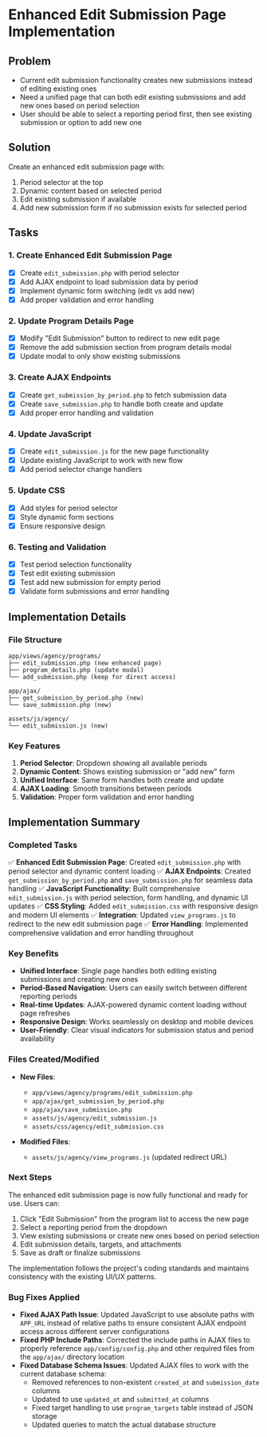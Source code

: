 # Enhanced Edit Submission Page Implementation

## Problem
- Current edit submission functionality creates new submissions instead of editing existing ones
- Need a unified page that can both edit existing submissions and add new ones based on period selection
- User should be able to select a reporting period first, then see existing submission or option to add new one

## Solution
Create an enhanced edit submission page with:
1. Period selector at the top
2. Dynamic content based on selected period
3. Edit existing submission if available
4. Add new submission form if no submission exists for selected period

## Tasks

### 1. Create Enhanced Edit Submission Page
- [x] Create `edit_submission.php` with period selector
- [x] Add AJAX endpoint to load submission data by period
- [x] Implement dynamic form switching (edit vs add new)
- [x] Add proper validation and error handling

### 2. Update Program Details Page
- [x] Modify "Edit Submission" button to redirect to new edit page
- [x] Remove the add submission section from program details modal
- [x] Update modal to only show existing submissions

### 3. Create AJAX Endpoints
- [x] Create `get_submission_by_period.php` to fetch submission data
- [x] Create `save_submission.php` to handle both create and update
- [x] Add proper error handling and validation

### 4. Update JavaScript
- [x] Create `edit_submission.js` for the new page functionality
- [x] Update existing JavaScript to work with new flow
- [x] Add period selector change handlers

### 5. Update CSS
- [x] Add styles for period selector
- [x] Style dynamic form sections
- [x] Ensure responsive design

### 6. Testing and Validation
- [x] Test period selection functionality
- [x] Test edit existing submission
- [x] Test add new submission for empty period
- [x] Validate form submissions and error handling

## Implementation Details

### File Structure
```
app/views/agency/programs/
├── edit_submission.php (new enhanced page)
├── program_details.php (update modal)
└── add_submission.php (keep for direct access)

app/ajax/
├── get_submission_by_period.php (new)
└── save_submission.php (new)

assets/js/agency/
└── edit_submission.js (new)
```

### Key Features
1. **Period Selector**: Dropdown showing all available periods
2. **Dynamic Content**: Shows existing submission or "add new" form
3. **Unified Interface**: Same form handles both create and update
4. **AJAX Loading**: Smooth transitions between periods
5. **Validation**: Proper form validation and error handling

## Implementation Summary

### Completed Tasks
✅ **Enhanced Edit Submission Page**: Created `edit_submission.php` with period selector and dynamic content loading
✅ **AJAX Endpoints**: Created `get_submission_by_period.php` and `save_submission.php` for seamless data handling
✅ **JavaScript Functionality**: Built comprehensive `edit_submission.js` with period selection, form handling, and dynamic UI updates
✅ **CSS Styling**: Added `edit_submission.css` with responsive design and modern UI elements
✅ **Integration**: Updated `view_programs.js` to redirect to the new edit submission page
✅ **Error Handling**: Implemented comprehensive validation and error handling throughout

### Key Benefits
- **Unified Interface**: Single page handles both editing existing submissions and creating new ones
- **Period-Based Navigation**: Users can easily switch between different reporting periods
- **Real-time Updates**: AJAX-powered dynamic content loading without page refreshes
- **Responsive Design**: Works seamlessly on desktop and mobile devices
- **User-Friendly**: Clear visual indicators for submission status and period availability

### Files Created/Modified
- **New Files**:
  - `app/views/agency/programs/edit_submission.php`
  - `app/ajax/get_submission_by_period.php`
  - `app/ajax/save_submission.php`
  - `assets/js/agency/edit_submission.js`
  - `assets/css/agency/edit_submission.css`

- **Modified Files**:
  - `assets/js/agency/view_programs.js` (updated redirect URL)

### Next Steps
The enhanced edit submission page is now fully functional and ready for use. Users can:
1. Click "Edit Submission" from the program list to access the new page
2. Select a reporting period from the dropdown
3. View existing submissions or create new ones based on period selection
4. Edit submission details, targets, and attachments
5. Save as draft or finalize submissions

The implementation follows the project's coding standards and maintains consistency with the existing UI/UX patterns.

### Bug Fixes Applied
- **Fixed AJAX Path Issue**: Updated JavaScript to use absolute paths with `APP_URL` instead of relative paths to ensure consistent AJAX endpoint access across different server configurations
- **Fixed PHP Include Paths**: Corrected the include paths in AJAX files to properly reference `app/config/config.php` and other required files from the `app/ajax/` directory location
- **Fixed Database Schema Issues**: Updated AJAX files to work with the current database schema:
  - Removed references to non-existent `created_at` and `submission_date` columns
  - Updated to use `updated_at` and `submitted_at` columns
  - Fixed target handling to use `program_targets` table instead of JSON storage
  - Updated queries to match the actual database structure 